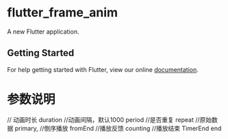 # flutter_frame_anim

A new Flutter application.

## Getting Started

For help getting started with Flutter, view our online
[documentation](https://flutter.io/).

# 参数说明
// 动画时长
duration
//动画间隔，默认1000
period
//是否重复
repeat
//原始数据
primary,
//倒序播放
fromEnd
//播放反馈
counting
//播放结束
TimerEnd end
